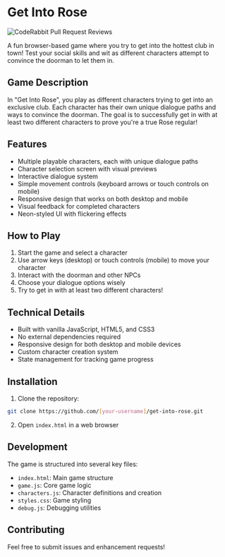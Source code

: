 # Get Into Rose
![CodeRabbit Pull Request Reviews](https://img.shields.io/coderabbit/prs/github/b-boyenjoy/Rose?utm_source=oss&utm_medium=github&utm_campaign=b-boyenjoy%2FRose&labelColor=171717&color=FF570A&link=https%3A%2F%2Fcoderabbit.ai&label=CodeRabbit+Reviews)

A fun browser-based game where you try to get into the hottest club in town! Test your social skills and wit as different characters attempt to convince the doorman to let them in.

## Game Description

In "Get Into Rose", you play as different characters trying to get into an exclusive club. Each character has their own unique dialogue paths and ways to convince the doorman. The goal is to successfully get in with at least two different characters to prove you're a true Rose regular!

## Features

- Multiple playable characters, each with unique dialogue paths
- Character selection screen with visual previews
- Interactive dialogue system
- Simple movement controls (keyboard arrows or touch controls on mobile)
- Responsive design that works on both desktop and mobile
- Visual feedback for completed characters
- Neon-styled UI with flickering effects

## How to Play

1. Start the game and select a character
2. Use arrow keys (desktop) or touch controls (mobile) to move your character
3. Interact with the doorman and other NPCs
4. Choose your dialogue options wisely
5. Try to get in with at least two different characters!

## Technical Details

- Built with vanilla JavaScript, HTML5, and CSS3
- No external dependencies required
- Responsive design for both desktop and mobile devices
- Custom character creation system
- State management for tracking game progress

## Installation

1. Clone the repository:
```bash
git clone https://github.com/[your-username]/get-into-rose.git
```

2. Open `index.html` in a web browser

## Development

The game is structured into several key files:
- `index.html`: Main game structure
- `game.js`: Core game logic
- `characters.js`: Character definitions and creation
- `styles.css`: Game styling
- `debug.js`: Debugging utilities

## Contributing

Feel free to submit issues and enhancement requests! 
